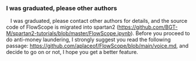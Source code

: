 ###  I was graduated, please other authors 

&nbsp;&nbsp;  I was graduated, please contact other authors for details, and the source code of FlowScope is migrated into spartan2 (<https://github.com/BGT-M/spartan2-tutorials/blob/master/FlowScope.ipynb>).  Before you proceed to do anti-money laundering, I strongly suggest you read the following passage: https://github.com/aplaceof/FlowScope/blob/main/voice.md, and decide to go on or not, I hope you get a better feature.
